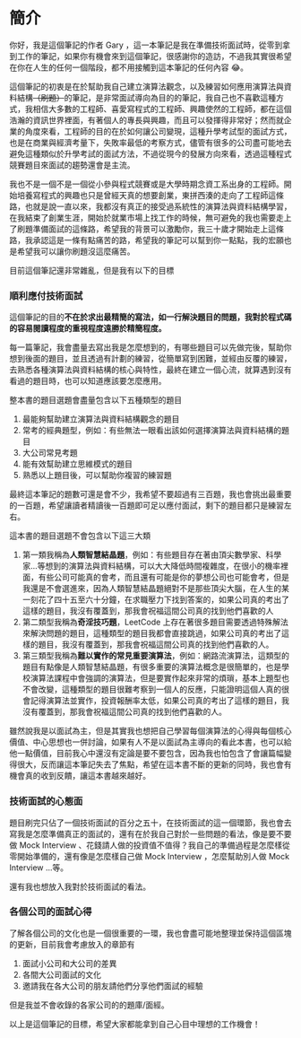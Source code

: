 # 簡介

你好，我是這個筆記的作者 Gary ，這一本筆記是我在準備技術面試時，從零到拿到工作的筆記，如果你有機會來到這個筆記，很感謝你的造訪，不過我其實很希望在你在人生的任何一個階段，都不用接觸到這本筆記的任何內容 😂。

這個筆記的初衷是在於幫助我自己建立演算法觀念，以及練習如何應用演算法與資料結構~~（刷題）~~的筆記，是非常面試導向為目的的筆記，我自己也不喜歡這種方式，我相信大多數的工程師、喜愛寫程式的工程師、興趣使然的工程師，都在這個浩瀚的資訊世界裡面，有著個人的專長與興趣，而且可以發揮得非常好；然而就企業的角度來看，工程師的目的在於如何讓公司變現，這種升學考試型的面試方式，也是在商業與經濟考量下，失敗率最低的考察方式，儘管有很多的公司盡可能地去避免這種類似於升學考試的面試方法，不過從現今的發展方向來看，透過這種程式競賽題目來面試的趨勢還會是主流。

我也不是一個不是一個從小參與程式競賽或是大學時期念資工系出身的工程師。開始培養寫程式的興趣也只是曾經天真的想要創業，東拼西湊的走向了工程師這條路，也就是說一直以來，我都沒有真正的接受過系統性的演算法與資料結構學習，在我結束了創業生涯，開始於就業市場上找工作的時候，無可避免的我也需要走上了刷題準備面試的這條路，希望我的背景可以激勵你，我三十歲才開始走上這條路，我承認這是一條有點痛苦的路，希望我的筆記可以幫到你一點點，我的宏願也是希望我可以讓你刷題沒這麼痛苦。

目前這個筆記還非常雜亂，但是我有以下的目標

### 順利應付技術面試

這個筆記的目的**不在於求出最精簡的寫法，如一行解決題目的問題，**我對於**程式碼的容易閱讀程度的重視程度遠勝於精簡程度。**

每一篇筆記，我會盡量去寫出我是怎麼想到的，有哪些題目可以先做完後，幫助你想到後面的題目，並且透過有計劃的練習，從簡單寫到困難，並經由反覆的練習，去熟悉各種演算法與資料結構的核心與特性，最終在建立一個心流，就算遇到沒有看過的題目時，也可以知道應該要怎麼應用。

整本書的題目選題會盡量包含以下五種類型的題目

1. 最能夠幫助建立演算法與資料結構觀念的題目
2. 常考的經典題型，例如：有些無法一眼看出該如何選擇演算法與資料結構的題目
3. 大公司常見考題
4. 能有效幫助建立思維模式的題目
5. 熟悉以上題目後，可以幫助你複習的練習題

最終這本筆記的題數可還是會不少，我希望不要超過有三百題，我也會挑出最重要的一百題，希望讓讀者精讀後一百題即可足以應付面試，剩下的題目都只是練習左右。

這本書的題目選題不會包含以下這三大類

1. 第一類我稱為**人類智慧結晶題**，例如：有些題目存在著由頂尖數學家、科學家...等想到的演算法與資料結構，可以大大降低時間複雜度，在很小的機率裡面，有些公司可能真的會考，而且還有可能是你的夢想公司也可能會考，但是我還是不會選進來，因為人類智慧結晶題絕對不是那些頂尖大腦，在人生的某一刻花了四十五至六十分鐘，在求職壓力下找到答案的，如果公司真的考出了這樣的題目，我沒有覆蓋到，那我會祝福這間公司真的找到他們喜歡的人
2. 第二類型我稱為**奇淫技巧題**，LeetCode 上存在著很多題目需要透過特殊解法來解決問題的題目，這種類型的題目我都會直接跳過，如果公司真的考出了這樣的題目，我沒有覆蓋到，那我會祝福這間公司真的找到他們喜歡的人。
3. 第三類型我稱為**難以實作的常見重要演算法**，例如：網路流演算法，這類型的題目有點像是人類智慧結晶題，有很多重要的演算法概念是很簡單的，也是學校演算法課程中會強調的演算法，但是要實作起來非常的煩瑣，基本上題型也不會改變，這種類型的題目很難考察到一個人的反應，只能證明這個人真的很會記得演算法並實作，投資報酬率太低，如果公司真的考出了這樣的題目，我沒有覆蓋到，那我會祝福這間公司真的找到他們喜歡的人。

雖然說我是以面試為主，但是其實我也想把自己學習每個演算法的心得與每個核心價值、中心思想也一併討論，如果有人不是以面試為主導向的看此本書，也可以給他一點價值，目前我心中還沒有定論是要不要包含，因為我也怕包含了會讓篇幅變得很大，反而讓這本筆記失去了焦點，希望在這本書不斷的更新的同時，我也會有機會真的收到反饋，讓這本書越來越好。

### 技術面試的心態面

題目刷完只佔了一個技術面試的百分之五十，在技術面試的這一個環節，我也會去寫我是怎麼準備真正的面試的，還有在於我自己對於一些問題的看法，像是要不要做 Mock Interview 、花錢請人做的投資值不值得？我自己的準備過程是怎麼樣從零開始準備的，還有像是怎麼樣自己做 Mock Interview ，怎麼幫助別人做 Mock Interview ...等。

還有我也想放入我對於技術面試的看法。

### 各個公司的面試心得

了解各個公司的文化也是一個很重要的一環，我也會盡可能地整理並保持這個區塊的更新，目前我會考慮放入的章節有

1. 面試小公司和大公司的差異
2. 各間大公司面試的文化
3. 邀請我在各大公司的朋友請他們分享他們面試的經驗

但是我並不會收錄的各家公司的的題庫/面經。

以上是這個筆記的目標，希望大家都能拿到自己心目中理想的工作機會！



